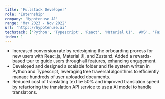 ```yaml
---
title: 'Fullstack Developer'
role: 'Internship'
company: 'Hypotenuse AI'
range: 'May 2023 - Nov 2022'
url: 'https://hypotenuse.ai'
techstack: ['Python', 'Typescript', 'React', 'Material UI', 'AWS', 'FastAPI']
index: 1
---
```


- Increased conversion rate by redesigning the onboarding process for new users with React.js, Material UI, and Zustand. Added a rewards-based tour to guide users through all features, enhancing engagement.
- Developed and designed a scalable folder and file system written in Python and Typescript, leveraging tree traversal algorithms to efficiently manage hundreds of user uploaded documents.
- Reduced cost of translating text by 50% and improved translation speed by refactoring the translation API service to use a AI model to handle translations.
